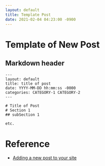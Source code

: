 ```yaml
---
layout: default
title: Template Post
date: 2021-02-04 04:23:00 -0900
---
```


# Template of New Post
## Markdown header
```
---
layout: default
title: title of post
date: YYYY-MM-DD hh:mm:ss -0000
categories: CATEGORY-1 CATEGORY-2
---

# Title of Post
# Section 1
## subSection 1

etc.
```

# Reference
- [Adding a new post to your site](https://docs.github.com/en/github/working-with-github-pages/adding-content-to-your-github-pages-site-using-jekyll#adding-a-new-post-to-your-site)